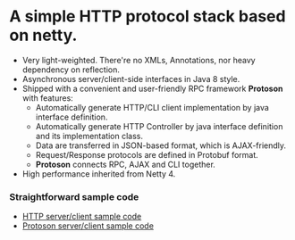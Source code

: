 # A simple HTTP protocol stack based on netty.

* Very light-weighted. There're no XMLs, Annotations, nor heavy dependency on reflection.
* Asynchronous server/client-side interfaces in Java 8 style.
* Shipped with a convenient and user-friendly RPC framework **Protoson** with features:
  * Automatically generate HTTP/CLI client implementation by java interface definition.
  * Automatically generate HTTP Controller by java interface definition and its implementation class.
  * Data are transferred in JSON-based format, which is AJAX-friendly.
  * Request/Response protocols are defined in Protobuf format.
  * **Protoson** connects RPC, AJAX and CLI together.
* High performance inherited from Netty 4.

### Straightforward sample code
* [HTTP server/client sample code](src/test/java/net/goldolphin/maria/HttpServerTest.java)
* [Protoson server/client sample code](src/test/java/net/goldolphin/maria/api/protoson/ProtosonTest.java)
